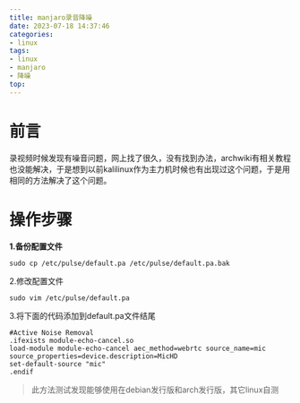 ```yaml
---
title: manjaro录音降噪
date: 2023-07-18 14:37:46
categories:
- linux
tags:
- linux
- manjaro
- 降噪
top: 
---
```

# 前言
录视频时候发现有噪音问题，网上找了很久，没有找到办法，archwiki有相关教程也没能解决，于是想到以前kalilinux作为主力机时候也有出现过这个问题，于是用相同的方法解决了这个问题。
# 操作步骤

**1.备份配置文件**

``` shell
sudo cp /etc/pulse/default.pa /etc/pulse/default.pa.bak 
```
2.修改配置文件

``` shell
sudo vim /etc/pulse/default.pa 
```

3.将下面的代码添加到default.pa文件结尾

``` shell
#Active Noise Removal
.ifexists module-echo-cancel.so
load-module module-echo-cancel aec_method=webrtc source_name=mic source_properties=device.description=MicHD
set-default-source "mic"
.endif 
```

> 此方法测试发现能够使用在debian发行版和arch发行版，其它linux自测